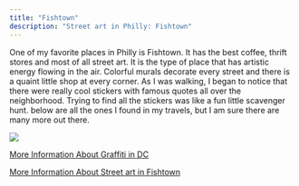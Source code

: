 ```yaml
---
title: "Fishtown"
description: "Street art in Philly: Fishtown"
---
```


One of my favorite places in Philly is Fishtown. It has the best coffee, thrift stores and most of all street art. It is the type of place that has artistic energy flowing in the air. Colorful murals decorate every street and there is a quaint little shop at every corner. As I was walking, I began to notice that there were really cool stickers with famous quotes all over the neighborhood. Trying to find all the stickers was like a fun little scavenger hunt. below are all the ones I found in my travels, but I am sure there are many more out there.  

<img src="Blog/img/philly-fishtown.png" class=pic>

<a class=links href="https://brightestyoungthings.com/articles/hidden-in-plain-sight-wall-of-fame"> More Information About Graffiti in DC</a>

<a class=links href="https://https://www.aroundtheworldl.com/2017/11/19/fishtown-philly/"> More Information About Street art in Fishtown </a>
